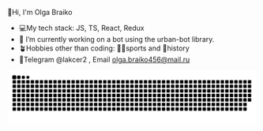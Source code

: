  👋Hi, I'm Olga Braiko
 
- 💻My tech stack: JS, TS, React, Redux
- 🤖 I’m currently working on a bot using the urban-bot library.
- 🪴Hobbies other than coding: 🏋‍♂sports and 🐚history 
- 📩Telegram @lakcer2 , Email  olga.braiko456@mail.ru


<picture>
  <source media="(prefers-color-scheme: dark)"srcset="https://raw.githubusercontent.com/OlgaBraiko/OlgaBraiko/output/github-contribution-grid-snake-dark.svg">
  <source media="(prefers-color-scheme: light)"srcset="https://raw.githubusercontent.com/OlgaBraiko/OlgaBraiko/output/github-contribution-grid-snake.svg">
  <img alt="github contribution grid snake animation"src="https://raw.githubusercontent.com/OlgaBraiko/OlgaBraiko/output/github-contribution-grid-snake.svg">
</picture>
 

  

 
  
